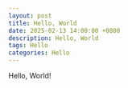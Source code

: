 ```yaml
---
layout: post
title: Hello, World
date: 2025-02-13 14:00:00 +0800
description: Hello, World
tags: Hello
categories: Hello
---
```


Hello, World!
